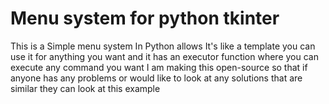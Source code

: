 # Menu system for python tkinter
  This is a Simple menu system In Python allows It's like a template you can use it for anything you want and it has an executor function where you can execute any command you want I am making this open-source so that if anyone has any problems or would like to look at any solutions that are similar they can look at this example 
